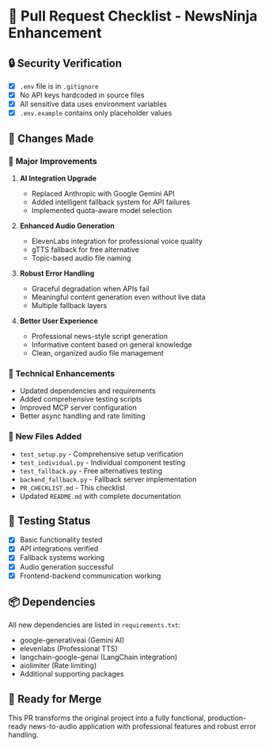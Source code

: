 # 🚀 Pull Request Checklist - NewsNinja Enhancement

## 🔒 Security Verification
- [x] `.env` file is in `.gitignore`
- [x] No API keys hardcoded in source files
- [x] All sensitive data uses environment variables
- [x] `.env.example` contains only placeholder values

## 📝 Changes Made

### 🎯 **Major Improvements**
1. **AI Integration Upgrade**
   - Replaced Anthropic with Google Gemini API
   - Added intelligent fallback system for API failures
   - Implemented quota-aware model selection

2. **Enhanced Audio Generation**
   - ElevenLabs integration for professional voice quality
   - gTTS fallback for free alternative
   - Topic-based audio file naming

3. **Robust Error Handling**
   - Graceful degradation when APIs fail
   - Meaningful content generation even without live data
   - Multiple fallback layers

4. **Better User Experience**
   - Professional news-style script generation
   - Informative content based on general knowledge
   - Clean, organized audio file management

### 🔧 **Technical Enhancements**
- Updated dependencies and requirements
- Added comprehensive testing scripts
- Improved MCP server configuration
- Better async handling and rate limiting

### 📁 **New Files Added**
- `test_setup.py` - Comprehensive setup verification
- `test_individual.py` - Individual component testing
- `test_fallback.py` - Free alternatives testing
- `backend_fallback.py` - Fallback server implementation
- `PR_CHECKLIST.md` - This checklist
- Updated `README.md` with complete documentation

## 🧪 **Testing Status**
- [x] Basic functionality tested
- [x] API integrations verified
- [x] Fallback systems working
- [x] Audio generation successful
- [x] Frontend-backend communication working

## 📦 **Dependencies**
All new dependencies are listed in `requirements.txt`:
- google-generativeai (Gemini AI)
- elevenlabs (Professional TTS)
- langchain-google-genai (LangChain integration)
- aiolimiter (Rate limiting)
- Additional supporting packages

## 🎉 **Ready for Merge**
This PR transforms the original project into a fully functional, production-ready news-to-audio application with professional features and robust error handling.